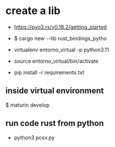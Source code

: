 # create a lib
* https://pyo3.rs/v0.18.2/getting_started

* $ cargo new --lib rust_bindings_pytho

* virtualenv entorno_virtual -p python3.11
* source entorno_virtual/bin/activate

* pip install -r requirements.txt

## inside virtual environment
$ maturin develop

## run code rust from python
* python3 pcsv.py

